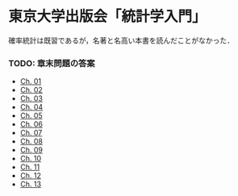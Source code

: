 # 東京大学出版会「統計学入門」

確率統計は既習であるが，名著と名高い本書を読んだことがなかった．

### TODO: 章末問題の答案

- [Ch. 01]()
- [Ch. 02]()
- [Ch. 03]()
- [Ch. 04]()
- [Ch. 05]()
- [Ch. 06]()
- [Ch. 07]()
- [Ch. 08]()
- [Ch. 09]()
- [Ch. 10]()
- [Ch. 11](https://github.com/ababa893/my_learning_history/blob/master/reorganize_contents/toudai_toukei/ch11.ipynb)
- [Ch. 12](https://github.com/ababa893/my_learning_history/blob/master/reorganize_contents/toudai_toukei/ch12_2nd.ipynb)
- [Ch. 13](https://github.com/ababa893/my_learning_history/blob/master/reorganize_contents/toudai_toukei/ch13.ipynb)
